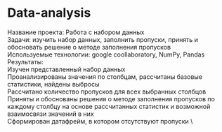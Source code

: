 # Data-analysis

Название проекта: Работа с набором данных \
Задачи: изучить набор данных, заполнить пропуски, принять и обосновать решение о методе заполнения пропусков \
Используемые технологии: google coollaboratory, NumPy, Pandas \
Результаты: \
Изучен представленный набор данных \
Проанализированы значения по столбцам, рассчитаны базовые статистики, найдены выбросы \
Рассчитано количество пропусков для всех выбранных столбцов \
Приняты и обоснованы решения о методе заполнения пропусков по каждому столбцу на основе рассчитанных статистик и возможной взаимосвязи значений в них
 \
 Сформирован датафрейм, в котором отсутствуют пропуски \
